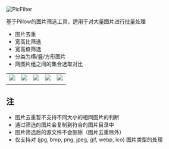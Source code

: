 ![PicFilter](https://socialify.git.ci/Exisi/PicFilter/image?description=1&forks=1&issues=1&language=1&name=1&owner=1&pattern=Plus&stargazers=1&theme=Light)

基于Pillow的图片筛选工具，适用于对大量图片进行批量处理

* 图片去重
* 宽高比筛选
* 宽高值筛选
* 分类为横/竖/方形图片
* 两图片组之间的集合选取对比

||||||
|-|-|-|-|-|
|![](https://raw.githubusercontent.com/Exisi/PicFilter/main/img/show/1.jpg)|![](https://raw.githubusercontent.com/Exisi/PicFilter/main/img/show/2.jpg)|![](https://raw.githubusercontent.com/Exisi/PicFilter/main/img/show/3.jpg)|![](https://raw.githubusercontent.com/Exisi/PicFilter/main/img/show/4.jpg)|![](https://raw.githubusercontent.com/Exisi/PicFilter/main/img/show/5.jpg)|
||||||

## 注
* 图片去重暂不支持不同大小的相同图片的判断
* 通过筛选的图片会复制到符合的图片目录中
* 图片筛选后的源文件不会删除（图片去重除外）
* 仅支持对 (jpg, bmp, png, jpeg, gif, webp, ico) 图片类型的处理
